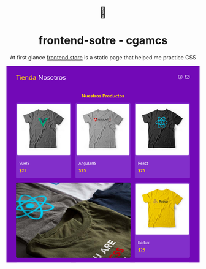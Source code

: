 <h1 align="center">🏪</h1>
<h1 align="center">frontend-sotre - cgamcs</h1>
<p align="center">At first glance <a href="https://frontend-store-cgamcs.netlify.app/">frontend store</a> is a static page that helped me practice CSS</p>


<img src="img/website.png">
